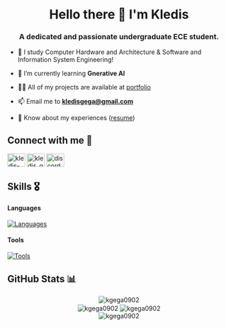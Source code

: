 <h1 align="center">Hello there 👾 I'm Kledis</h1>
<h3 align="center">A dedicated and passionate undergraduate ECE student.</h3>

- 📖 I study Computer Hardware and Architecture  &amp; Software and Information System Engineering!

- 🌱 I’m currently learning **Gnerative AI**

- 👨‍💻 All of my projects are available at [portfolio](https://kgega0920.github.io/Portofolio/)

- 📫 Email me to **kledisgega@gmail.com**

- 📄 Know about my experiences ([resume](https://kgega0920.github.io/Portofolio/assets/Kledis_Gega_Resume.pdf))

<h2 align="left">Connect with me 🤝</h2>
<p align="left">
<a href="https://www.linkedin.com/in/kledis-gega/" target="blank"><img align="center" src="https://raw.githubusercontent.com/rahuldkjain/github-profile-readme-generator/master/src/images/icons/Social/linked-in-alt.svg" alt="kledis-gega" height="30" width="40" /></a>
<a href="https://www.instagram.com/kledis_gega/" target="blank"><img align="center" src="https://raw.githubusercontent.com/rahuldkjain/github-profile-readme-generator/master/src/images/icons/Social/instagram.svg" alt="kledis_gega" height="30" width="40" /></a>
<a href="https://discordapp.com/users/581913763989684234" target="blank"><img align="center" src="https://raw.githubusercontent.com/rahuldkjain/github-profile-readme-generator/master/src/images/icons/Social/discord.svg" alt="discordapp.com/users/581913763989684234" height="30" width="40" /></a>
</p>

<h2>Skills 🎖️</h2>

#### Languages
[![Languages](https://skillicons.dev/icons?i=cpp,py,c,matlab)](https://skillicons.dev)

#### Tools
[![Tools](https://skillicons.dev/icons?i=git,linux,arduino,raspberrypi,powershell,vscode)](https://skillicons.dev)


<!-- GitHub profile Stats -->
<h2>GitHub Stats 📊</h2>

<div align="center">
  <img align="center" src="https://github-readme-stats.vercel.app/api?username=kgega0902&show_icons=true&locale=en&theme=material-palenight&include_all_commits=true&hide_border=true&rank_icon=default" alt="kgega0902" />
</div>

<div align="center">
  <img align="center" src="https://github-readme-streak-stats.herokuapp.com/?user=kgega0902&hide_border=true&theme=material-palenight" alt="kgega0902" />
  <img align="center" src="https://github-readme-stats.vercel.app/api/top-langs?username=kgega0902&hide_border=true&show_icons=true&locale=en&layout=compact&theme=material-palenight" alt="kgega0902" />
</div>

<div align="center">
  <img align="center" src="http://github-profile-summary-cards.vercel.app/api/cards/profile-details?username=kgega0902&theme=tokyonight" alt="kgega0902" />
</div>

